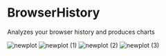 # BrowserHistory
Analyzes your browser history and produces charts

![newplot](https://github.com/user-attachments/assets/0c698718-5a37-4e34-ba81-2a5c072c8fe2)
![newplot (1)](https://github.com/user-attachments/assets/0d9e9f83-5ac9-4fdd-9b0e-17a0686a1a7a)
![newplot (2)](https://github.com/user-attachments/assets/d0cb982f-52c2-473f-892c-aca42dd7d457)
![newplot (3)](https://github.com/user-attachments/assets/4321cbfb-7657-4dda-8b98-4a6c82dfd774)
